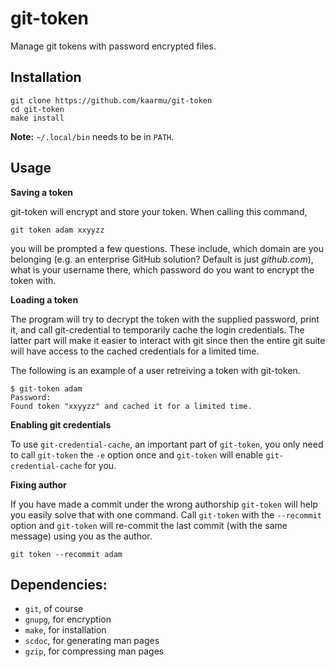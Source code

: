 # git-token

Manage git tokens with password encrypted files.

## Installation

```
git clone https://github.com/kaarmu/git-token
cd git-token
make install
```

**Note:** `~/.local/bin` needs to be in `PATH`.

## Usage

**Saving a token**

git-token will encrypt and store your token. When calling this command,

```
git token adam xxyyzz
```

you will be prompted a few questions. These include, which domain are you
belonging (e.g. an enterprise GitHub solution? Default is just _github.com_),
what is your username there, which password do you want to encrypt the token
with.


**Loading a token**

The program will try to decrypt the token with the supplied password, print it,
and call git-credential to temporarily cache the login credentials. The latter
part will make it easier to interact with git since then the entire git suite
will have access to the cached credentials for a limited time. 

The following is an example of a user retreiving a token with git-token.

```
$ git-token adam
Password:
Found token "xxyyzz" and cached it for a limited time.
```

**Enabling git credentials**

To use `git-credential-cache`, an important part of `git-token`,
you only need to call `git-token` the `-e` option once and
`git-token` will enable `git-credential-cache` for you.

**Fixing author**

If you have made a commit under the wrong authorship `git-token`
will help you easily solve that with one command. Call
`git-token` with the `--recommit` option and `git-token` will
re-commit the last commit (with the same message) using you
as the author.

```
git token --recommit adam
```

## Dependencies:
- `git`, of course
- `gnupg`, for encryption
- `make`, for installation
- `scdoc`, for generating man pages
- `gzip`, for compressing man pages
